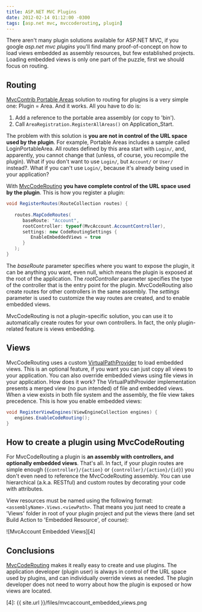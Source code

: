 ```yaml
---
title: ASP.NET MVC Plugins
date: 2012-02-14 01:12:00 -0300
tags: [asp.net mvc, mvccoderouting, plugin]
---
```


There aren't many plugin solutions available for ASP.NET MVC, if you google *asp.net mvc plugins* you'll find many proof-of-concept on how to load views embedded as assembly resources, but few established projects. Loading embedded views is only one part of the puzzle, first we should focus on routing.

Routing
-------
[MvcContrib Portable Areas][1] solution to routing for plugins is a very simple one: Plugin = Area. And it works. All you have to do is:

1. Add a reference to the portable area assembly (or copy to 'bin').
2. Call `AreaRegistration.RegisterAllAreas()` on Application_Start.

The problem with this solution is **you are not in control of the URL space used by the plugin**. For example, Portable Areas includes a sample called LoginPortableArea. All routes defined by this area start with `Login/`, and, apparently, you cannot change that (unless, of course, you recompile the plugin). What if you don't want to use `Login/`, but `Account/` or `User/` instead?. What if you can't use `Login/`, because it's already being used in your application?

With [MvcCodeRouting][2] **you have complete control of the URL space used by the plugin**. This is how you register a plugin:

```csharp
void RegisterRoutes(RouteCollection routes) {
   
   routes.MapCodeRoutes(
      baseRoute: "Account",
      rootController: typeof(MvcAccount.AccountController),
      settings: new CodeRoutingSettings { 
         EnableEmbeddedViews = true
      }
   );
}
```

The *baseRoute* parameter specifies where you want to expose the plugin, it can be anything you want, even null, which means the plugin is exposed at the root of the application. The *rootController* parameter specifies the type of the controller that is the entry point for the plugin. MvcCodeRouting also create routes for other controllers in the same assembly. The *settings* parameter is used to customize the way routes are created, and to enable embedded views.

MvcCodeRouting is not a plugin-specific solution, you can use it to automatically create routes for your own controllers. In fact, the only plugin-related feature is views embedding.

Views
-----
MvcCodeRouting uses a custom [VirtualPathProvider][3] to load embedded views. This is an optional feature, if you want you can just copy all views to your application. You can also override embedded views using file views in your application. How does it work? The VirtualPathProvider implementation presents a merged view (no pun intended) of file and embedded views. When a view exists in both file system and the assembly, the file view takes precedence. This is how you enable embedded views:

```csharp
void RegisterViewEngines(ViewEngineCollection engines) {
   engines.EnableCodeRouting();
}
```

How to create a plugin using MvcCodeRouting
-------------------------------------------
For MvcCodeRouting a plugin is **an assembly with controllers, and optionally embedded views**. That's all. In fact, if your plugin routes are simple enough (`{controller}/{action}` or `{controller}/{action}/{id}`) you don't even need to reference the MvcCodeRouting assembly. You can use hierarchical (a.k.a. RESTful) and custom routes by decorating your code with attributes.

View resources must be named using the following format: `<assemblyName>.Views.<viewPath>`. That means you just need to create a 'Views' folder in root of your plugin project and put the views there (and set Build Action to 'Embedded Resource', of course):

![MvcAccount Embedded Views][4]

Conclusions
-----------
[MvcCodeRouting][1] makes it really easy to create and use plugins. The application developer (plugin user) is always in control of the URL space used by plugins, and can individually override views as needed. The plugin developer does not need to worry about how the plugin is exposed or how views are located.

[1]: http://portableareas.codeplex.com/
[2]: http://mvccoderouting.codeplex.com/
[3]: http://msdn.microsoft.com/library/system.web.hosting.virtualpathprovider
[4]: {{ site.url }}/files/mvcaccount_embedded_views.png